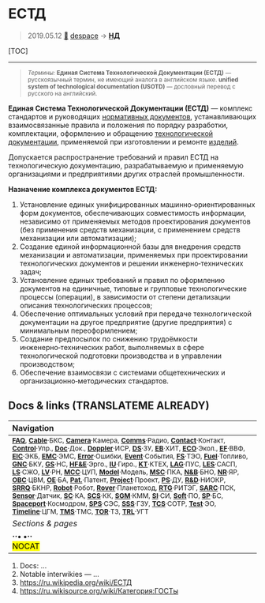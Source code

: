 # ЕСТД
> 2019.05.12 [🚀](../index/index.md) [despace](index.md) → **[НД](doc.md#НД)**

[TOC]

---

> <small>*Термины:* **Единая Система Технологической Документации (ЕСТД)** — русскоязычный термин, не имеющий аналога в английском языке. **unified system of technological documentation (USOTD)** — дословный перевод с русского на английский.</small>

**Единая Система Технологической Документации (ЕСТД)** — комплекс стандартов и руководящих [нормативных документов](нд.md), устанавливающих взаимосвязанные правила и положения по порядку разработки, комплектации, оформлению и обращению [технологической документации](doc.md), применяемой при изготовлении и ремонте [изделий](unit.md).

Допускается распространение требований и правил ЕСТД на технологическую документацию, разрабатываемую и применяемую организациями и предприятиями других отраслей промышленности.

**Назначение комплекса документов ЕСТД:**

   1. Установление единых унифицированных машинно‑ориентированных форм документов, обеспечивающих совместимость информации, независимо от применяемых методов проектирования документов (без применения средств механизации, с применением средств механизации или автоматизации);
   1. Создание единой информационной базы для внедрения средств механизации и автоматизации, применяемых при проектировании технологических документов и решении инженерно‑технических задач;
   1. Установление единых требований и правил по оформлению документов на единичные, типовые и групповые технологические процессы (операции), в зависимости от степени детализации описания технологических процессов;
   1. Обеспечение оптимальных условий при передаче технологической документации на другое предприятие (другие предприятия) с минимальным переоформлением;
   1. Создание предпосылок по снижению трудоёмкости инженерно‑технических работ, выполняемых в сфере технологической подготовки производства и в управлении производством;
   1. Обеспечение взаимосвязи с системами общетехнических и организационно‑методических стандартов.


<p style="page-break-after:always"> </p>

## Docs & links (TRANSLATEME ALREADY)
|Navigation|
|:--|
|<small>**[FAQ](faq.md)**, **[Cable](cable.md)**·БКС, **[Camera](cam.md)**·Камера, **[Comms](comms.md)**·Радио, **[Contact](contact.md)**·Контакт, **[Control](control.md)**·Упр., **[Doc](doc.md)**·Док., **[Doppler](doppler.md)**·ИСР, **[DS](ds.md)**·ЗУ, **[EB](eb.md)**·ХИТ, **[ECO](ecology.md)**·Экол., **[EF](ef.md)**·ВВФ, **[ElC](elc.md)**·ЭКБ, **[EMC](emc.md)**·ЭМС, **[Error](error.md)**·Ошибки, **[Event](event.md)**·События, **[FS](fs.md)**·ТЭО, **[Fuel](fuel.md)**·Топливо, **[GNC](gnc.md)**·БКУ, **[GS](scs.md)**·НС, **[HF&E](hfe.md)**·Эрго., **[IU](iu.md)**·Гиро., **[KT](kt.md)**·КТЕХ, **[LAG](lag.md)**·ПУC, **[LES](les.md)**·САСП, **[LS](ls.md)**·СЖО, **[LV](lv.md)**·РН, **[MCC](mcc.md)**·ЦУП, **[Model](model.md)**·Модель, **[MSC](sc.md)**·ПКА, **[N&B](nnb.md)**·БНО, **[NR](nr.md)**·ЯР, **[OBC](obc.md)**·ЦВМ, **[OE](oe.md)**·БА, **[Pat.](патент.md)**·Патент, **[Project](project.md)**·Проект, **[PS](ps.md)**·ДУ, **[R&D](rnd.md)**·НИОКР, **[SRRQ](srrq.md)**·БКНР, **[Robot](robotics.md)**·Робот, **[Rover](rover.md)**·Планетоход, **[RTG](rtg.md)**·РИТЭГ, **[SARC](sarc.md)**·ПСК, **[Sensor](sensor.md)**·Датчик, **[SC](sc.md)**·КА, **[SCS](scs.md)**·КК, **[SGM](sgm.md)**·КММ, **[SI](si.md)**·СИ, **[Soft](soft.md)**·ПО, **[SP](sp.md)**·БС, **[Spaceport](spaceport.md)**·Космодром, **[SPS](sps.md)**·СЭС, **[SSS](sss.md)**·ГЗУ, **[TCS](tcs.md)**·СОТР, **[Test](test.md)**·ЭО, **[Timeline](timeline.md)**·ЦГМ, **[TMS](tms.md)**·ТМС, **[TOR](tor.md)**·ТЗ, **[TRL](trl.md)**·УГТ</small>|
|*Sections & pages*|
|**··• [](.md) •··**<br> <mark>NOCAT</mark>|

   1. Docs: …
   1. Notable interwikies — …
   1. <https://ru.wikipedia.org/wiki/ЕСТД>
   1. <https://ru.wikisource.org/wiki/Категория:ГОСТы>
